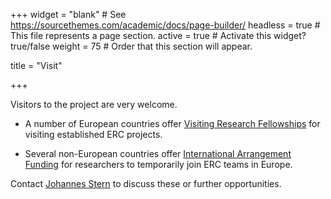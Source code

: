 +++
widget = "blank"  # See https://sourcethemes.com/academic/docs/page-builder/
headless = true  # This file represents a page section.
active = true  # Activate this widget? true/false
weight = 75  # Order that this section will appear.

title = "Visit"




+++

Visitors to the project are very welcome.

* A number of European countries offer [Visiting Research Fellowships](https://erc.europa.eu/funding/additional-opportunities#Jobs%20in%20ERC%20teams) for visiting established ERC projects.

* Several non-European countries offer [International Arrangement Funding](https://erc.europa.eu/funding/additional-opportunities#International%20Arrangement%20funding) for researchers to temporarily join ERC teams in Europe.

Contact [Johannes Stern](mailto:johannes.stern@bristol.ac.uk) to discuss these or further opportunities.
